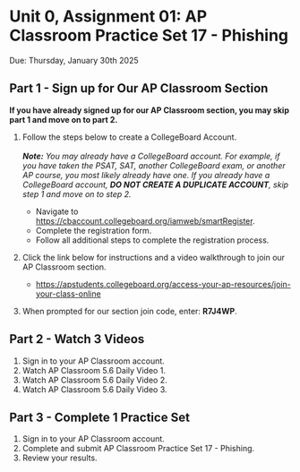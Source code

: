 # Unit 0, Assignment 01: AP Classroom Practice Set 17 - Phishing
Due: Thursday, January 30th 2025

## Part 1 - Sign up for Our AP Classroom Section
**If you have already signed up for our AP Classroom section, you may skip part 1 and move on to part 2.**

1.  Follow the steps below to create a CollegeBoard Account.
<br><br>***Note:** You may already have a CollegeBoard account.  For example, if you have taken the PSAT, SAT, another CollegeBoard exam, or another AP course, you most likely already have one.  If you already have a CollegeBoard account, **DO NOT CREATE A DUPLICATE ACCOUNT**, skip step 1 and move on to step 2.*
    * Navigate to https://cbaccount.collegeboard.org/iamweb/smartRegister.
    * Complete the registration form.
    * Follow all additional steps to complete the registration process.

2.  Click the link below for instructions and a video walkthrough to join our AP Classroom section.

    * https://apstudents.collegeboard.org/access-your-ap-resources/join-your-class-online

3.  When prompted for our section join code, enter: **R7J4WP**.

## Part 2 - Watch 3 Videos
1. Sign in to your AP Classroom account.
2.  Watch AP Classroom 5.6 Daily Video 1.
3.  Watch AP Classroom 5.6 Daily Video 2.
4.  Watch AP Classroom 5.6 Daily Video 3.

## Part 3 - Complete 1 Practice Set
1. Sign in to your AP Classroom account.
2. Complete and submit AP Classroom Practice Set 17 - Phishing.
3. Review your results.
